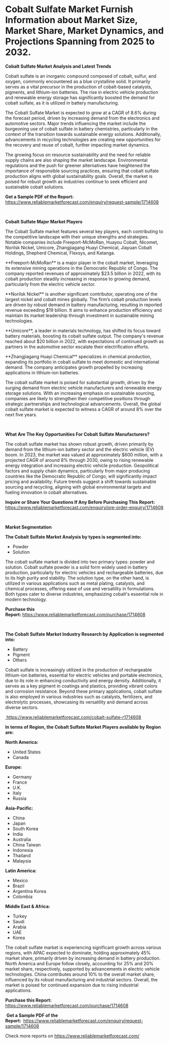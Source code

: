 <p><h1>Cobalt Sulfate Market Furnish Information about Market Size, Market Share, Market Dynamics, and Projections Spanning from 2025 to 2032.</h1></p><p><strong>Cobalt Sulfate Market Analysis and Latest Trends</strong></p>
<p><p>Cobalt sulfate is an inorganic compound composed of cobalt, sulfur, and oxygen, commonly encountered as a blue crystalline solid. It primarily serves as a vital precursor in the production of cobalt-based catalysts, pigments, and lithium-ion batteries. The rise in electric vehicle production and renewable energy storage has significantly boosted the demand for cobalt sulfate, as it is utilized in battery manufacturing. </p><p>The Cobalt Sulfate Market is expected to grow at a CAGR of 8.6% during the forecast period, driven by increasing demand from the electronics and automotive sectors. Major trends influencing the market include the burgeoning use of cobalt sulfate in battery chemistries, particularly in the context of the transition towards sustainable energy solutions. Additionally, advancements in recycling technologies are creating new opportunities for the recovery and reuse of cobalt, further impacting market dynamics. </p><p>The growing focus on resource sustainability and the need for reliable supply chains are also shaping the market landscape. Environmental regulations and the push for greener alternatives have heightened the importance of responsible sourcing practices, ensuring that cobalt sulfate production aligns with global sustainability goals. Overall, the market is poised for robust growth as industries continue to seek efficient and sustainable cobalt solutions.</p></p>
<p><strong>Get a Sample PDF of the Report:&nbsp;</strong> <a href="https://www.reliablemarketforecast.com/enquiry/request-sample/1714608?utm_campaign=2439&utm_medium=2&utm_source=Github&utm_content=ia&utm_term=28032025&utm_id=cobalt-sulfate">https://www.reliablemarketforecast.com/enquiry/request-sample/1714608</a></p>
<p>&nbsp;</p>
<p><strong>Cobalt Sulfate Major Market Players</strong></p>
<p><p>The Cobalt Sulfate market features several key players, each contributing to the competitive landscape with their unique strengths and strategies. Notable companies include Freeport-McMoRan, Huayou Cobalt, Nicomet, Norilsk Nickel, Umicore, Zhangjiagang Huayi Chemical, Jiayuan Cobalt Holdings, Shepherd Chemical, Flexsys, and Katanga.</p><p>**Freeport-McMoRan** is a major player in the cobalt market, leveraging its extensive mining operations in the Democratic Republic of Congo. The company reported revenues of approximately $23.5 billion in 2022, with its cobalt production steadily increasing in response to growing demand, particularly from the electric vehicle sector.</p><p>**Norilsk Nickel** is another significant contributor, operating one of the largest nickel and cobalt mines globally. The firm’s cobalt production levels are driven by robust demand in battery manufacturing, resulting in reported revenue exceeding $19 billion. It aims to enhance production efficiency and maintain its market leadership through investment in sustainable mining technologies.</p><p>**Umicore**, a leader in materials technology, has shifted its focus toward battery materials, boosting its cobalt sulfate output. The company's revenue reached about $20 billion in 2022, with expectations of continued growth as partners in the automotive sector escalate their electrification efforts.</p><p>**Zhangjiagang Huayi Chemical** specializes in chemical production, expanding its portfolio in cobalt sulfate to meet domestic and international demand. The company anticipates growth propelled by increasing applications in lithium-ion batteries.</p><p>The cobalt sulfate market is poised for substantial growth, driven by the surging demand from electric vehicle manufacturers and renewable energy storage solutions. With an increasing emphasis on sustainable sourcing, companies are likely to strengthen their competitive positions through strategic partnerships and technological advancements. Overall, the global cobalt sulfate market is expected to witness a CAGR of around 8% over the next five years.</p></p>
<p>&nbsp;</p>
<p><strong>What Are The Key Opportunities For Cobalt Sulfate Manufacturers?</strong></p>
<p><p>The cobalt sulfate market has shown robust growth, driven primarily by demand from the lithium-ion battery sector and the electric vehicle (EV) boom. In 2023, the market was valued at approximately $600 million, with a projected CAGR of around 8% through 2030, owing to rising renewable energy integration and increasing electric vehicle production. Geopolitical factors and supply chain dynamics, particularly from major producing countries like the Democratic Republic of Congo, will significantly impact pricing and availability. Future trends suggest a shift towards sustainable sourcing and recycling, aligning with global environmental targets and fueling innovation in cobalt alternatives.</p></p>
<p><strong>Inquire or Share Your Questions If Any Before Purchasing This Report:</strong> <a href="https://www.reliablemarketforecast.com/enquiry/pre-order-enquiry/1714608?utm_campaign=2439&utm_medium=2&utm_source=Github&utm_content=ia&utm_term=28032025&utm_id=cobalt-sulfate">https://www.reliablemarketforecast.com/enquiry/pre-order-enquiry/1714608</a></p>
<p>&nbsp;</p>
<p><strong>Market Segmentation</strong></p>
<p><strong>The Cobalt Sulfate Market Analysis by types is segmented into:</strong></p>
<p><ul><li>Powder</li><li>Solution</li></ul></p>
<p><p>The cobalt sulfate market is divided into two primary types: powder and solution. Cobalt sulfate powder is a solid form widely used in battery production, particularly for electric vehicles and rechargeable batteries, due to its high purity and stability. The solution type, on the other hand, is utilized in various applications such as metal plating, catalysts, and chemical processes, offering ease of use and versatility in formulations. Both types cater to diverse industries, emphasizing cobalt's essential role in modern technology.</p></p>
<p><strong>Purchase this Report:&nbsp;</strong><a href="https://www.reliablemarketforecast.com/purchase/1714608?utm_campaign=2439&utm_medium=2&utm_source=Github&utm_content=ia&utm_term=28032025&utm_id=cobalt-sulfate">https://www.reliablemarketforecast.com/purchase/1714608</a></p>
<p>&nbsp;</p>
<p><strong>The Cobalt Sulfate Market Industry Research by Application is segmented into:</strong></p>
<p><ul><li>Battery</li><li>Pigment</li><li>Others</li></ul></p>
<p><p>Cobalt sulfate is increasingly utilized in the production of rechargeable lithium-ion batteries, essential for electric vehicles and portable electronics, due to its role in enhancing conductivity and energy density. Additionally, it serves as a key pigment in coatings and plastics, providing vibrant colors and corrosion resistance. Beyond these primary applications, cobalt sulfate is also employed in various industries such as catalysts, fertilizers, and electrolytic processes, showcasing its versatility and demand across diverse sectors.</p></p>
<p><a href="https://www.reliablemarketforecast.com/cobalt-sulfate-r1714608?utm_campaign=2439&utm_medium=2&utm_source=Github&utm_content=ia&utm_term=28032025&utm_id=cobalt-sulfate">&nbsp;https://www.reliablemarketforecast.com/cobalt-sulfate-r1714608</a></p>
<p><strong>In terms of Region, the Cobalt Sulfate Market Players available by Region are:</strong></p>
<p>
    <p> <strong> North America: </strong>
        <ul>
            <li>United States</li>
            <li>Canada</li>
        </ul>
        </p> 
    <p> <strong> Europe: </strong>
        <ul>
            <li>Germany</li>
            <li>France</li>
            <li>U.K.</li>
            <li>Italy</li>
            <li>Russia</li>
        </ul>
        </p> 
    <p> <strong> Asia-Pacific: </strong>
        <ul>
            <li>China</li>
            <li>Japan</li>
            <li>South Korea</li>
            <li>India</li>
            <li>Australia</li>
            <li>China Taiwan</li>
            <li>Indonesia</li>
            <li>Thailand</li>
            <li>Malaysia</li>
        </ul>
        </p> 
    <p> <strong> Latin America: </strong>
        <ul>
            <li>Mexico</li>
            <li>Brazil</li>
            <li>Argentina Korea</li>
            <li>Colombia</li>
        </ul>
        </p> 
    <p> <strong> Middle East & Africa: </strong>
        <ul>
            <li>Turkey</li>
            <li>Saudi</li>
            <li>Arabia</li>
            <li>UAE</li>
            <li>Korea</li>
        </ul>
    </p>
    </p>
<p><p>The cobalt sulfate market is experiencing significant growth across various regions, with APAC expected to dominate, holding approximately 45% market share, primarily driven by increasing demand in battery production. North America and Europe follow closely, accounting for 25% and 20% market share, respectively, supported by advancements in electric vehicle technologies. China contributes around 10% to the overall market share, influenced by its robust manufacturing and industrial sectors. Overall, the market is poised for continued expansion due to rising industrial applications.</p></p>
<p><strong>Purchase this Report: </strong><a href="https://www.reliablemarketforecast.com/purchase/1714608?utm_campaign=2439&utm_medium=2&utm_source=Github&utm_content=ia&utm_term=28032025&utm_id=cobalt-sulfate">https://www.reliablemarketforecast.com/purchase/1714608</a></p>
<p>&nbsp;<strong>Get a Sample PDF of the Report:&nbsp;&nbsp;</strong><a href="https://www.reliablemarketforecast.com/enquiry/request-sample/1714608?utm_campaign=2439&utm_medium=2&utm_source=Github&utm_content=ia&utm_term=28032025&utm_id=cobalt-sulfate">https://www.reliablemarketforecast.com/enquiry/request-sample/1714608</a></p>
<p><strong></strong></p>
<p>Check more reports on <a href="https://www.reliablemarketforecast.com/?utm_campaign=2439&utm_medium=2&utm_source=Github&utm_content=ia&utm_term=28032025&utm_id=cobalt-sulfate">https://www.reliablemarketforecast.com/</a></p>